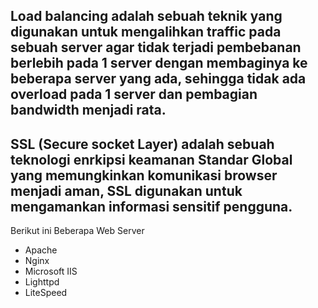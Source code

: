 Load balancing adalah sebuah teknik yang digunakan untuk mengalihkan traffic pada sebuah server agar tidak terjadi pembebanan berlebih pada 1 server dengan membaginya ke beberapa server yang ada, sehingga tidak ada overload pada 1 server dan pembagian bandwidth menjadi rata.
---
SSL (Secure socket Layer) adalah sebuah teknologi enrkipsi keamanan Standar Global yang memungkinkan komunikasi browser menjadi aman, SSL digunakan untuk mengamankan informasi sensitif pengguna.
---
Berikut ini Beberapa Web Server
* Apache
* Nginx
* Microsoft IIS 
* Lighttpd
* LiteSpeed